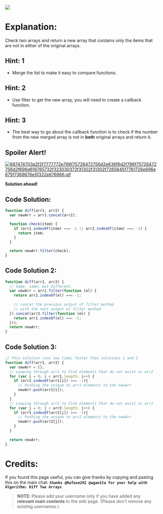![](http://i.imgur.com/HkEgef5.gif)

# Explanation:
Check two arrays and return a new array that contains only the items that are not in either of the original arrays.

## Hint: 1
- Merge the list to make it easy to compare functions.

## Hint: 2
- Use filter to get the new array, you will need to create a callback function.

## Hint: 3
- The best way to go about the callback function is to check if the number from the new merged array is not in **both** original arrays and return it.

## Spoiler Alert!
[![687474703a2f2f7777772e796f75726472756d2e636f6d2f796f75726472756d2f696d616765732f323030372f31302f31302f7265645f7761726e696e675f7369676e5f322e676966.gif](https://files.gitter.im/FreeCodeCamp/Wiki/nlOm/thumb/687474703a2f2f7777772e796f75726472756d2e636f6d2f796f75726472756d2f696d616765732f323030372f31302f31302f7265645f7761726e696e675f7369676e5f322e676966.gif)](https://files.gitter.im/FreeCodeCamp/Wiki/nlOm/687474703a2f2f7777772e796f75726472756d2e636f6d2f796f75726472756d2f696d616765732f323030372f31302f31302f7265645f7761726e696e675f7369676e5f322e676966.gif)

**Solution ahead!**

## Code Solution:

```js
function diff(arr1, arr2) {
  var newArr = arr1.concat(arr2);

  function check(item) {
    if (arr1.indexOf(item) === -1 || arr2.indexOf(item) === -1) {
      return item;
    }
  }

  return newArr.filter(check);
}
```

## Code Solution 2:

```js
function diff(arr1, arr2) {
  // Same, same; but different.
  var newArr = arr1.filter(function (el) {
    return arr2.indexOf(el) === -1;
    
    // concat the previous output of filter method
    // with the next output of filter method
  }).concat(arr2.filter(function (el) {
    return arr1.indexOf(el) === -1;
  }));
  return newArr;
}
```

## Code Solution 3:

```js
// This solution runs two times faster than solutions 1 and 2
function diff(arr1, arr2) {
  var newArr = [];
  // Looping through arr1 to find elements that do not exist in arr2  
  for (var i = 0; i < arr1.length; i++) {
    if (arr2.indexOf(arr1[i]) === -1){
      // Pushing the unique to arr1 elements to the newArr
      newArr.push(arr1[i]);
    } 
  }
  // Looping through arr2 to find elements that do not exist in arr1
  for (var j = 0; j < arr2.length; j++) {
    if (arr1.indexOf(arr2[j]) === -1){
      // Pushing the unique to arr2 elements to the newArr    
      newArr.push(arr2[j]);
    } 
  }
  
  return newArr;
}
```

# Credits:
If you found this page useful, you can give thanks by copying and pasting this on the main chat:  **`thanks @Rafase282 @aganita for your help with Algorithm: Diff Two Arrays`**

> **NOTE:** Please add your username only if you have added any **relevant main contents** to the wiki page. (Please don't remove any existing usernames.)
